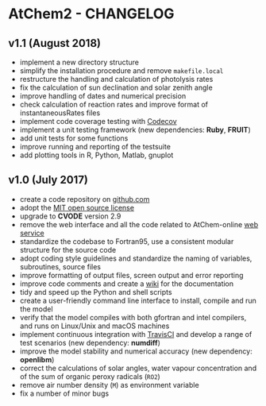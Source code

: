 # AtChem2 - CHANGELOG

## v1.1 (August 2018)

- implement a new directory structure
- simplify the installation procedure and remove `makefile.local`
- restructure the handling and calculation of photolysis rates
- fix the calculation of sun declination and solar zenith angle
- improve handling of dates and numerical precision
- check calculation of reaction rates and improve format of instantaneousRates files
- implement code coverage testing with [Codecov](https://codecov.io/)
- implement a unit testing framework (new dependencies: **Ruby**, **FRUIT**)
- add unit tests for some functions
- improve running and reporting of the testsuite
- add plotting tools in R, Python, Matlab, gnuplot

## v1.0 (July 2017)

- create a code repository on [github.com](https://github.com/)
- adopt the [MIT open source license](https://opensource.org/licenses/MIT)
- upgrade to **CVODE** version 2.9
- remove the web interface and all the code related to AtChem-online [web service](https://atchem.leeds.ac.uk/)
- standardize the codebase to Fortran95, use a consistent modular structure for the source code
- adopt coding style guidelines and standardize the naming of variables, subroutines, source files
- improve formatting of output files, screen output and error reporting
- improve code comments and create a [wiki](https://github.com/AtChem/AtChem2/wiki) for the documentation
- tidy and speed up the Python and shell scripts
- create a user-friendly command line interface to install, compile and run the model
- verify that the model compiles with both gfortran and intel compilers, and runs on Linux/Unix and macOS machines
- implement continuous integration with [TravisCI](https://travis-ci.org/) and develop a range of test scenarios (new dependency: **numdiff**)
- improve the model stability and numerical accuracy (new dependency: **openlibm**)
- correct the calculations of solar angles, water vapour concentration and of the sum of organic peroxy radicals (`RO2`)
- remove air number density (`M`) as environment variable
- fix a number of minor bugs
